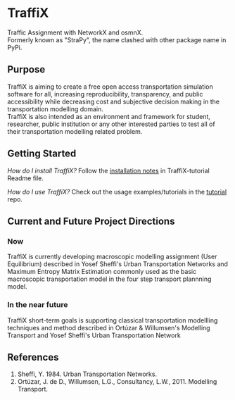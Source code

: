 # TraffiX
Traffic Assignment with NetworkX and osmnX. <br>
Formerly known as "StraPy", the name clashed with other package name in PyPi.

## Purpose
TraffiX is aiming to create a free open access transportation simulation software for all, increasing reproducibility, transparency, and public accessibility while decreasing cost and subjective decision making in the transportation modelling domain.<br>
TraffiX is also intended as an environment and framework for student, researcher, public institution or any other interested parties to test all of their transportation modelling related problem.

## Getting Started
*How do I install TraffiX?* Follow the [installation notes](https://osmnx.readthedocs.io/en/stable/#installation) in TraffiX-tutorial Readme file.

*How do I use TraffiX?* Check out the usage examples/tutorials in the [tutorial](https://github.com/Ultios/TraffiX-Tutorial) repo.

## Current and Future Project Directions
### Now
TraffiX is currently developing macroscopic modelling assignment (User Equilibrium) described in Yosef Sheffi's Urban Transportation Networks and Maximum Entropy Matrix Estimation commonly used as the basic macroscopic transportation model in the four step transport plannning model. <br>
### In the near future
TraffiX short-term goals is supporting classical transportation modellling techniques and method described in Ortúzar & Willumsen's Modelling Transport and Yosef Sheffi's Urban Transportation Network <br>


## References
1. Sheffi, Y. 1984. Urban Transportation Networks.
2. Ortúzar, J. de D., Willumsen, L.G., Consultancy, L.W., 2011. Modelling Transport.
